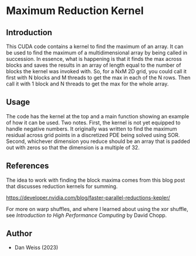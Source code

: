 # Maximum Reduction Kernel

## Introduction

This CUDA code contains a kernel to find the maximum of an array. It can be used to find the maximum of a multidimensional
array by being called in succession. In essence, what is happening is that it finds the max across blocks and saves the
results in an array of length equal to the number of blocks the kernel was invoked with. So, for a NxM 2D grid, you could
call it first with N blocks and M threads to get the max in each of the N rows. Then call it with 1 block and N threads
to get the max for the whole array.

## Usage

The code has the kernel at the top and a main function showing an example of how it can be used. Two notes. First, the
kernel is not yet equipped to handle negative numbers. It originally was written to find the maximum residual across
grid points in a discretized PDE being solved using SOR. Second, whichever dimension you reduce should be an array that
is padded out with zeros so that the dimension is a multiple of 32.

## References

The idea to work with finding the block maxima comes from this blog post that discusses reduction kernels for summing.

https://developer.nvidia.com/blog/faster-parallel-reductions-kepler/

For more on warp shuffles, and where I learned about using the xor shuffle, see *Introduction to High Performance Computing*
by David Chopp.

## Author
- Dan Weiss (2023)